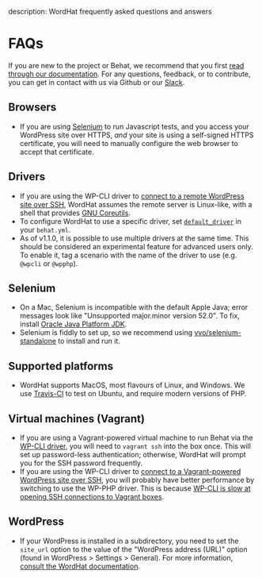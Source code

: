 description: WordHat frequently asked questions and answers
# FAQs

If you are new to the project or Behat, we recommend that you first [read through our documentation](https://wordhat.info/). For any questions, feedback, or to contribute, you can get in contact with us via Github or our [Slack](https://wordhat.herokuapp.com).

## Browsers
* If you are using [Selenium](http://docs.seleniumhq.org/download/) to run Javascript tests, and you access your WordPress site over HTTPS, *and* your site is using a self-signed HTTPS certificate, you will need to manually configure the web browser to accept that certificate.

## Drivers
* If you are using the WP-CLI driver to [connect to a remote WordPress site over SSH](https://make.wordpress.org/cli/handbook/running-commands-remotely/), WordHat assumes the remote server is Linux-like, with a shell that provides [GNU Coreutils](https://www.gnu.org/software/coreutils/coreutils.html).
* To configure WordHat to use a specific driver, set [`default_driver`](/configuration/settings.md) in your `behat.yml`.
* As of v1.1.0, it is possible to use multiple drivers at the same time. This should be considered an experimental feature for advanced users only. To enable it, tag a scenario with the name of the driver to use (e.g. `@wpcli` or `@wpphp`).

## Selenium
* On a Mac, Selenium is incompatible with the default Apple Java; error messages look like "Unsupported major.minor version 52.0". To fix, install [Oracle Java Platform JDK](http://www.oracle.com/technetwork/java/javase/downloads/index.html).
* Selenium is fiddly to set up, so we recommend using [vvo/selenium-standalone](https://github.com/vvo/selenium-standalone#command-line-interface) to install and run it.

## Supported platforms
* WordHat supports MacOS, most flavours of Linux, and Windows. We use [Travis-CI](https://travis-ci.org/paulgibbs/behat-wordpress-extension) to test on Ubuntu, and require modern versions of PHP.

## Virtual machines (Vagrant)
* If you are using a Vagrant-powered virtual machine to run Behat via the [WP-CLI driver](../features/overview.html#wp-cli), you will need to `vagrant ssh` into the box once. This will set up password-less authentication; otherwise, WordHat will prompt you for the SSH password frequently.
* If you are using the WP-CLI driver to [connect to a Vagrant-powered WordPress site over SSH](https://make.wordpress.org/cli/handbook/running-commands-remotely/), you will probably have better performance by switching to use the WP-PHP driver. This is because [WP-CLI is slow at opening SSH connections to Vagrant boxes](https://github.com/wp-cli/wp-cli/pull/5235).

## WordPress
* If your WordPress is installed in a subdirectory, you need to set the `site_url` option to the value of the "WordPress address (URL)" option (found in WordPress > Settings > General). For more information, [consult the WordHat documentation](/configuration/settings.html).
